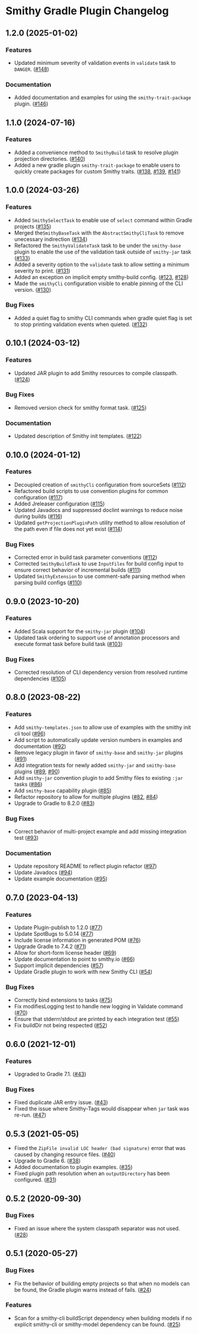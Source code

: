 # Smithy Gradle Plugin Changelog

## 1.2.0 (2025-01-02)

### Features 
* Updated minimum severity of validation events in `validate` task to `DANGER`. ([#148](https://github.com/smithy-lang/smithy-gradle-plugin/pull/148))

### Documentation 
* Added documentation and examples for using the `smithy-trait-package` plugin. ([#146](https://github.com/smithy-lang/smithy-gradle-plugin/pull/146))



## 1.1.0 (2024-07-16)

### Features 
* Added a convenience method to `SmithyBuild` task to resolve plugin projection directories. ([#140](https://github.com/smithy-lang/smithy-gradle-plugin/pull/140))
* Added a new gradle plugin `smithy-trait-package` to enable users to quickly create packages for custom Smithy traits.  ([#138](https://github.com/smithy-lang/smithy-gradle-plugin/pull/138), [#139](https://github.com/smithy-lang/smithy-gradle-plugin/pull/139), [#141](https://github.com/smithy-lang/smithy-gradle-plugin/pull/141))

## 1.0.0 (2024-03-26)

### Features 
* Added `SmithySelectTask` to enable use of `select` command within Gradle projects ([#135](https://github.com/smithy-lang/smithy-gradle-plugin/pull/135)) 
* Merged the`SmithyBaseTask` with the `AbstractSmithyCliTask` to remove unecessary indirection ([#134](https://github.com/smithy-lang/smithy-gradle-plugin/pull/134))
* Refactored the `SmithyValidateTask` task to be under the `smithy-base` plugin to enable the use of the validation task outside of `smithy-jar` task ([#133](https://github.com/smithy-lang/smithy-gradle-plugin/pull/133))
* Added a severity option to the `validate` task to allow setting a minimum severity to print. ([#131](https://github.com/smithy-lang/smithy-gradle-plugin/pull/131))
* Added an exception on implicit empty smithy-build config. ([#123](https://github.com/smithy-lang/smithy-gradle-plugin/pull/123), [#128](https://github.com/smithy-lang/smithy-gradle-plugin/pull/128))
* Made the `smithyCli` configuration visible to enable pinning of the CLI version. ([#130](https://github.com/smithy-lang/smithy-gradle-plugin/pull/130))

### Bug Fixes
* Added a quiet flag to smithy CLI commands when gradle quiet flag is set to stop printing validation events when quieted. ([#132](https://github.com/smithy-lang/smithy-gradle-plugin/pull/132))


## 0.10.1 (2024-03-12)

### Features 
* Updated JAR plugin to add Smithy resources to compile classpath. ([#124](https://github.com/smithy-lang/smithy-gradle-plugin/pull/124))

### Bug Fixes
* Removed version check for smithy format task. ([#125](https://github.com/smithy-lang/smithy-gradle-plugin/pull/125))

### Documentation 
* Updated description of Smithy init templates. ([#122](https://github.com/smithy-lang/smithy-gradle-plugin/pull/122))


## 0.10.0 (2024-01-12)

### Features 
* Decoupled creation of `smithyCli` configuration from sourceSets ([#112](https://github.com/smithy-lang/smithy-gradle-plugin/pull/112))
* Refactored build scripts to use convention plugins for common configuration ([#117](https://github.com/smithy-lang/smithy-gradle-plugin/pull/117))
* Added Jreleaser configuration ([#115](https://github.com/smithy-lang/smithy-gradle-plugin/pull/115))
* Updated Javadocs and suppressed doclint warnings to reduce noise during builds ([#116](https://github.com/smithy-lang/smithy-gradle-plugin/pull/116))
* Updated `getProjectionPluginPath` utility method to allow resolution of the path even if file does not yet exist ([#114](https://github.com/smithy-lang/smithy-gradle-plugin/pull/114))

### Bug Fixes
* Corrected error in build task parameter conventions ([#112](https://github.com/smithy-lang/smithy-gradle-plugin/pull/112))
* Corrected `SmithyBuildTask` to use `InputFiles` for build config input to ensure correct behavior of incremental builds ([#111](https://github.com/smithy-lang/smithy-gradle-plugin/pull/111))
* Updated `SmithyExtension` to use comment-safe parsing method when parsing build configs ([#110](https://github.com/smithy-lang/smithy-gradle-plugin/pull/110))

## 0.9.0 (2023-10-20)

### Features
* Added Scala support for the `smithy-jar` plugin ([#104](https://github.com/smithy-lang/smithy-gradle-plugin/pull/104))
* Updated task ordering to support use of annotation processors and execute format task before build task ([#103](https://github.com/smithy-lang/smithy-gradle-plugin/pull/103))

### Bug Fixes
* Corrected resolution of CLI dependency version from resolved runtime dependencies ([#105](https://github.com/smithy-lang/smithy-gradle-plugin/pull/105)) 

## 0.8.0 (2023-08-22)

### Features
* Add `smithy-templates.json` to allow use of examples with the smithy init cli tool ([#96](https://github.com/smithy-lang/smithy-gradle-plugin/pull/96))
* Add script to automatically update version numbers in examples and documentation ([#92](https://github.com/smithy-lang/smithy-gradle-plugin/pull/92))
* Remove legacy plugin in favor of `smithy-base` and `smithy-jar` plugins ([#91](https://github.com/smithy-lang/smithy-gradle-plugin/pull/91))
* Add integration tests for newly added `smithy-jar` and `smithy-base` plugins ([#89](https://github.com/smithy-lang/smithy-gradle-plugin/pull/89), [#90](https://github.com/smithy-lang/smithy-gradle-plugin/pull/90))
* Add `smithy-jar` convention plugin to add Smithy files to existing `:jar` tasks ([#86](https://github.com/smithy-lang/smithy-gradle-plugin/pull/86))
* Add `smithy-base` capability plugin ([#85](https://github.com/smithy-lang/smithy-gradle-plugin/pull/85))
* Refactor repository to allow for multiple plugins ([#82](https://github.com/smithy-lang/smithy-gradle-plugin/pull/82), [#84](https://github.com/smithy-lang/smithy-gradle-plugin/pull/84))
* Upgrade to Gradle to 8.2.0 ([#83](https://github.com/smithy-lang/smithy-gradle-plugin/pull/83))

### Bug Fixes
* Correct behavior of multi-project example and add missing integration test ([#93](https://github.com/smithy-lang/smithy-gradle-plugin/pull/93))

### Documentation
* Update repository README to reflect plugin refactor ([#97](https://github.com/smithy-lang/smithy-gradle-plugin/pull/97))
* Update Javadocs ([#94](https://github.com/smithy-lang/smithy-gradle-plugin/pull/92))
* Update example documentation ([#95](https://github.com/smithy-lang/smithy-gradle-plugin/pull/95))

## 0.7.0 (2023-04-13)

### Features
* Update Plugin-publish to 1.2.0 ([#77](https://github.com/awslabs/smithy-gradle-plugin/pull/77))
* Update SpotBugs to 5.0.14 ([#77](https://github.com/awslabs/smithy-gradle-plugin/pull/77))
* Include license information in generated POM ([#76](https://github.com/awslabs/smithy-gradle-plugin/pull/76))
* Upgrade Gradle to 7.4.2 ([#71](https://github.com/awslabs/smithy-gradle-plugin/pull/71))
* Allow for short-form license header ([#69](https://github.com/awslabs/smithy-gradle-plugin/pull/69))
* Update documentation to point to smithy.io ([#66](https://github.com/awslabs/smithy-gradle-plugin/pull/66))
* Support implicit dependencies ([#57](https://github.com/awslabs/smithy-gradle-plugin/pull/57))
* Update Gradle plugin to work with new Smithy CLI ([#54](https://github.com/awslabs/smithy-gradle-plugin/pull/54))

### Bug Fixes

* Correctly bind extensions to tasks ([#75](https://github.com/awslabs/smithy-gradle-plugin/pull/75))
* Fix modifiesLogging test to handle new logging in Validate command ([#70](https://github.com/awslabs/smithy-gradle-plugin/pull/70))
* Ensure that stderrr/stdout are printed by each integration test ([#55](https://github.com/awslabs/smithy-gradle-plugin/pull/55))
* Fix buildDir not being respected ([#52](https://github.com/awslabs/smithy-gradle-plugin/pull/52))

## 0.6.0 (2021-12-01)

### Features

* Upgraded to Gradle 7.1. ([#43](https://github.com/awslabs/smithy-gradle-plugin/pull/43))

### Bug Fixes

* Fixed duplicate JAR entry issue. ([#43](https://github.com/awslabs/smithy-gradle-plugin/pull/43))
* Fixed the issue where Smithy-Tags would disappear when `jar` task was re-run. ([#47](https://github.com/awslabs/smithy-gradle-plugin/pull/47))

## 0.5.3 (2021-05-05)

* Fixed the `ZipFile invalid LOC header (bad signature)` error that was caused by
  changing resource files. ([#40](https://github.com/awslabs/smithy-gradle-plugin/pull/40))
* Upgrade to Gradle 6. ([#38](https://github.com/awslabs/smithy-gradle-plugin/pull/38))
* Added documentation to plugin examples. ([#35](https://github.com/awslabs/smithy-gradle-plugin/pull/35))
* Fixed plugin path resolution when an `outputDirectory` has been configured.
  ([#31](https://github.com/awslabs/smithy-gradle-plugin/pull/31))

## 0.5.2 (2020-09-30)

### Bug Fixes

* Fixed an issue where the system classpath separator was not used. ([#28](https://github.com/awslabs/smithy-gradle-plugin/pull/28))

## 0.5.1 (2020-05-27)

### Bug Fixes

* Fix the behavior of building empty projects so that when no models can be
  found, the Gradle plugin warns instead of fails. ([#24](https://github.com/awslabs/smithy-gradle-plugin/pull/24))
  
### Features

* Scan for a smithy-cli buildScript dependency when building models if no explicit
  smithy-cli or smithy-model dependency can be found. ([#25](https://github.com/awslabs/smithy-gradle-plugin/pull/25))
